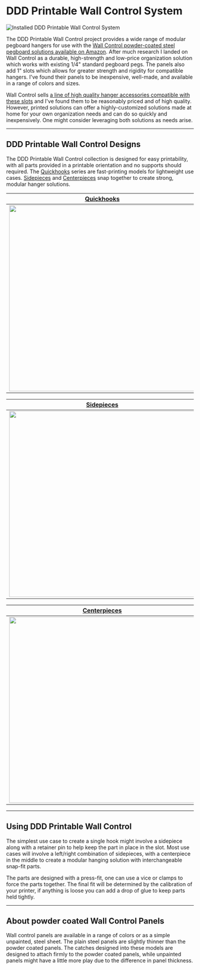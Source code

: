 # DDD Printable Wall Control System

![Installed DDD Printable Wall Control System](https://github.com/aderusha/DDD-Printable-Wall-Control-System/blob/main/images/installed.jpg?raw=true)

The DDD Printable Wall Control project provides a wide range of modular pegboard hangers for use with the [Wall Control powder-coated steel pegboard solutions available on Amazon](https://amzn.to/35emTsm).  After much research I landed on Wall Control as a durable, high-strength and low-price organization solution which works with existing 1/4" standard pegboard pegs.  The panels also add 1" slots which allows for greater strength and rigidity for compatible hangers.  I've found their panels to be inexpensive, well-made, and available in a range of colors and sizes.

Wall Control sells [a line of high quality hanger accessories compatible with these slots](https://amzn.to/35fkhuu) and I've found them to be reasonably priced and of high quality.  However, printed solutions can offer a highly-customized solutions made at home for your own organization needs and can do so quickly and inexpensively.  One might consider leveraging both solutions as needs arise.

---

## DDD Printable Wall Control Designs

The DDD Printable Wall Control collection is designed for easy printability, with all parts provided in a printable orientation and no supports should required.  The [Quickhooks](Quickhooks) series are fast-printing models for lightweight use cases.  [Sidepieces](Sidepieces) and [Centerpieces](Centerpieces) snap together to create strong, modular hanger solutions.

| [Quickhooks](Quickhooks) | |
| --- | --- |
| [<img src="https://github.com/aderusha/DDD-Printable-Wall-Control-System/blob/main/images/Quickhooks_example.png?raw=true" width="500">](Quickhooks) | [Quickhooks](Quickhooks) are fast-printing, two part hook/hanger solutions designed for quick and easy printing for lightweight use cases. Available in a range of sizes.|

| [Sidepieces](Sidepieces) | |
| --- | --- |
| [<img src="https://github.com/aderusha/DDD-Printable-Wall-Control-System/blob/main/images/Sidepieces_example.png?raw=true" width="500">](Sidepieces) | [Sidepieces](Sidepieces) are designed with a hook that catches into the Wall Control slots.  Sidepieces extend out from the wall and come in a variety of lengths and shapes, and are offered in left/right/center variations.|

| [Centerpieces](Centerpieces) | |
| --- | --- |
| [<img src="https://github.com/aderusha/DDD-Printable-Wall-Control-System/blob/main/images/Centerpieces_example.png?raw=true" width="500">](Centerpieces) | [Centerpieces](Centerpieces) are designed to mount between a pair of sidepieces.  Centerpieces are designed to create custom hook, shelf, or hangar solutions which can snap into place between a variety of sidepieces. |

---

## Using DDD Printable Wall Control

The simplest use case to create a single hook might involve a sidepiece along with a retainer pin to help keep the part in place in the slot.  Most use cases will involve a left/right combination of sidepieces, with a centerpiece in the middle to create a modular hanging solution with interchangeable snap-fit parts.

The parts are designed with a press-fit, one can use a vice or clamps to force the parts together.  The final fit will be determined by the calibration of your printer, if anything is loose you can add a drop of glue to keep parts held tightly.

---

## About powder coated Wall Control Panels

Wall control panels are available in a range of colors or as a simple unpainted, steel sheet.  The plain steel panels are slightly thinner than the powder coated panels.  The catches designed into these models are designed to attach firmly to the powder coated panels, while unpainted panels might have a little more play due to the difference in panel thickness.
